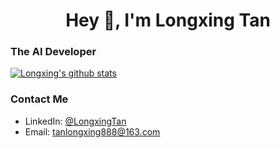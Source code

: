 <h1 align="center">Hey 👋, I'm Longxing Tan</h1>
<h3 align="left">The AI Developer  </h3>

[![Longxing's github stats](https://github-readme-stats.vercel.app/api?username=longxingtan&theme=vue)](https://github.com/longxingtan)

### Contact Me
- LinkedIn: [@LongxingTan](https://www.linkedin.com/in/longxing-tan-360270a2/)
- Email: tanlongxing888@163.com
